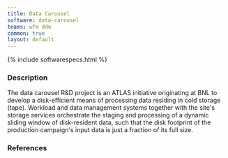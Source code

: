 ```yaml
---
title: Data Carousel
software: data-carousel
teams: wfm ddm
common: true
layout: default
---
```


{% include softwarespecs.html %}

### Description

The data carousel R&D project is an ATLAS initiative originating at BNL to develop a disk-efficient means of processing data residing in cold storage (tape). Workload and data management systems together with the site's storage services orchestrate the staging and processing of a dynamic sliding window of disk-resident data, such that the disk footprint of the production campaign's input data is just a fraction of its full size. 

### References
